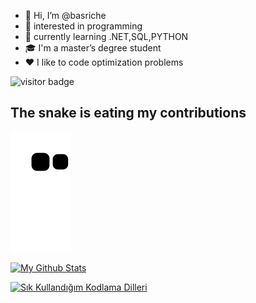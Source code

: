 - 👋 Hi, I’m @basriche
- 👀 interested in programming
- 🌱 currently learning  .NET,SQL,PYTHON
- :mortar_board: I'm a master’s degree student
- ❤️ I like to code optimization problems




![visitor badge](https://visitor-badge.glitch.me/badge?page_id=basri07.visitor-badge&left_color=darkgreen&right_color=purple) 
## The snake is eating my contributions
![snake gif](https://github.com/basri07/basri07/blob/output/github-contribution-grid-snake.svg#gh-dark-mode-only)

[![My Github Stats](https://github-readme-stats.vercel.app/api?username=basri07&show_icons=true&theme=radical)](https://github.com/basri07/github-readme-stats)

[![Sık Kullandığım Kodlama Dilleri](https://github-readme-stats.vercel.app/api/top-langs/?username=basri07&layout=compact&show_icons=true&theme=radical)](https://github.com/basri07/github-readme-stats)
